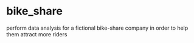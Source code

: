 # bike_share
perform data analysis for a fictional bike-share company in order to help them attract more riders
